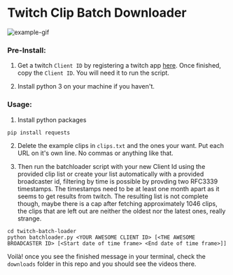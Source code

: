 # Twitch Clip Batch Downloader  
![example-gif](https://github.com/amiechen/twitch-batch-loader/blob/master/example.gif)

### Pre-Install:

1) Get a twitch `Client ID` by registering a twitch app [here](https://dev.twitch.tv/dashboard/apps/create).
Once finished, copy the `Client ID`. You will need it to run the script.

2) Install python 3 on your machine if you haven't.

### Usage:

1) Install python packages
```
pip install requests
```

2) Delete the example clips in `clips.txt` and the ones your want. Put each URL on it's own line. No commas or anything like that.

3) Then run the batchloader script with your new Client Id using the provided clip list or create your list automatically with a provided broadcaster id, filtering by time is possible by provding two RFC3339 timestamps.
The timestamps need to be at least one month apart as it seems to get results from twitch.
The resulting list is not complete though, maybe there is a cap after fetching approximately 1046 clips, the clips that are left out are neither the oldest nor the latest ones, really strange.
```
cd twitch-batch-loader
python batchloader.py <YOUR AWESOME CLIENT ID> [<THE AWESOME BROADCASTER ID> [<Start date of time frame> <End date of time frame>]]
```

Voilà! once you see the finished message in your terminal, check the `downloads` folder in this repo and you should see the videos there.
